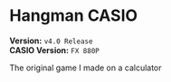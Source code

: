 # Hangman CASIO
**Version:** `v4.0 Release`  
**CASIO Version:** `FX 880P`

The original game I made on a calculator
